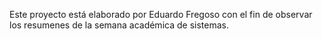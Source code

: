 Este proyecto está elaborado por Eduardo Fregoso con el fin de observar los resumenes de la semana académica de sistemas.
